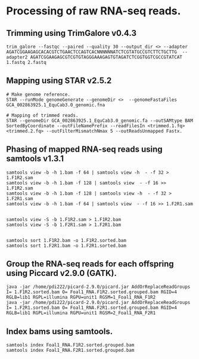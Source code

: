 # Processing of raw RNA-seq reads.

## Trimming using TrimGalore v0.4.3
```
trim_galore --fastqc --paired --quality 30 --output_dir <> --adapter AGATCGGAAGAGCACACGTCTGAACTCCAGTCACNNNNNNATCTCGTATGCCGTCTTCTGCTTG  --adapter2 AGATCGGAAGAGCGTCGTGTAGGGAAAGAGTGTAGATCTCGGTGGTCGCCGTATCAT 1.fastq 2.fastq
```

## Mapping using STAR v2.5.2

```
# Make genome reference.
STAR --runMode genomeGenerate --genomeDir <>  --genomeFastaFiles GCA_002863925.1_EquCab3.0_genomic.fna

# Mapping of trimmed reads.
STAR --genomeDir GCA_002863925.1_EquCab3.0_genomic.fa --outSAMtype BAM SortedByCoordinate --outFileNamePrefix --readFilesIn <trimmed.1.fq> <trimmed.2.fq> --outFilterMismatchNmax 5 --outReadsUnmapped Fastx.
```

## Phasing of mapped RNA-seq reads using samtools v1.3.1

```
samtools view -b -h 1.bam -f 64 | samtools view -h  - -f 32 > 1.F1R2.sam 
samtools view -b -h 1.bam -f 128 | samtools view  - -f 16 >> 1.F1R2.sam
samtools view -b -h 1.bam -f 128 | samtools view -h  - -f 32 > 1.F2R1.sam 
samtools view -b -h 1.bam -f 64 | samtools view  - -f 16 >> 1.F2R1.sam


samtools view -S -b 1.F1R2.sam > 1.F1R2.bam
samtools view -S -b 1.F2R1.sam > 1.F2R1.bam


samtools sort 1.F1R2.bam -o 1.F1R2.sorted.bam
samtools sort 1.F2R1.bam -o 1.F2R1.sorted.bam

```

## Group the RNA-seq reads for each offspring using Piccard v2.9.0 (GATK).

```
java -jar /home/pdi222/picard-2.9.0/picard.jar AddOrReplaceReadGroups I= 1.F1R2.sorted.bam O= Foal1_RNA.F1R2.sorted.grouped.bam RGID=4 RGLB=lib1 RGPL=illumina RGPU=unit1 RGSM=1_Foal1_RNA_F1R2
java -jar /home/pdi222/picard-2.9.0/picard.jar AddOrReplaceReadGroups I= 1.F2R1.sorted.bam O= Foal1_RNA.F2R1.sorted.grouped.bam RGID=4 RGLB=lib1 RGPL=illumina RGPU=unit1 RGSM=2_Foal1_RNA_F2R1

```

## Index bams using samtools.

```
samtools index Foal1_RNA.F1R2.sorted.grouped.bam
samtools index Foal1_RNA.F2R1.sorted.grouped.bam

```




